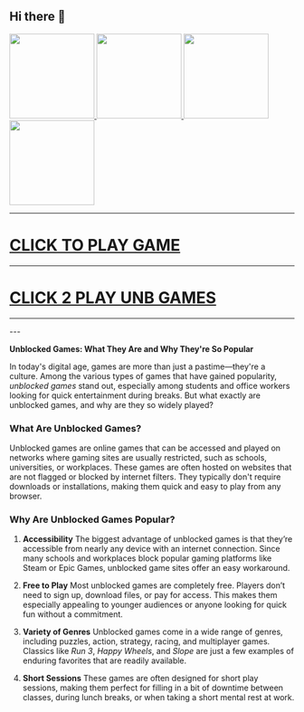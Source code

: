 ## Hi there 👋

<a href="https://lesson2.guru" rel="nofollow">
  <img src="https://camo.githubusercontent.com/9a672f639250395a2b3ce130853a5715bdada9eab6204da1091ae676fd5c2479/68747470733a2f2f6c6573736f6e322e677572752f75706c6f6164732f363766376265663838643436352d726574726f2d626f776c2e706e67" width="150" data-canonical-src="https://lesson2.guru/uploads/67f7bef88d465-retro-bowl.png" style="max-width: 100%;">
</a>
<a href="https://mathlessons.blog" rel="nofollow">
  <img src="https://camo.githubusercontent.com/946e1e25c3f7d282bc7a5d1f5e45e4f53779ebc1eee72665e769d7b27cf0ecaf/68747470733a2f2f6c6573736f6e322e677572752f75706c6f6164732f363766383230633137383563622d736c6f70652e706e67" width="150" data-canonical-src="https://lesson2.guru/uploads/67f820c1785cb-slope.png" style="max-width: 100%;">
</a>
<a href="https://lessons-1.site" rel="nofollow">
  <img src="https://camo.githubusercontent.com/00cad256fb66a435255c692becd13a3aa19cbc1f4bbdb88fa2de066fe9ac9811/68747470733a2f2f6c6573736f6e322e677572752f75706c6f6164732f363766383231303230393638352d6269746c6966652e706e67" width="150" data-canonical-src="https://lesson2.guru/uploads/67f8210209685-bitlife.png" style="max-width: 100%;">
</a>
<a href="https://lesson-1.lol" rel="nofollow">
  <img src="https://camo.githubusercontent.com/236f92a0a1235de39d6e3cdb19b78d3d3e6ce08a670d98f45f99e25a05e003f7/68747470733a2f2f6c6573736f6e2d312e6c6f6c2f75706c6f6164732f363766383231343834396665612d636f6f6b6965636c69636b65722e706e67" width="150" data-canonical-src="https://lesson-1.lol/uploads/67f8214849fea-cookieclicker.png" style="max-width: 100%;">
</a>
<HR>
<h1><a href="https://116.203.58.186:445/">CLICK TO PLAY GAME</h1>
<HR>
<H1><a href="https://116.203.58.186:444/">CLICK 2 PLAY UNB GAMES</a></H1>
<HR>
---

**Unblocked Games: What They Are and Why They're So Popular**

In today's digital age, games are more than just a pastime—they're a culture. Among the various types of games that have gained popularity, *unblocked games* stand out, especially among students and office workers looking for quick entertainment during breaks. But what exactly are unblocked games, and why are they so widely played?

### What Are Unblocked Games?

Unblocked games are online games that can be accessed and played on networks where gaming sites are usually restricted, such as schools, universities, or workplaces. These games are often hosted on websites that are not flagged or blocked by internet filters. They typically don't require downloads or installations, making them quick and easy to play from any browser.

### Why Are Unblocked Games Popular?

1. **Accessibility**
   The biggest advantage of unblocked games is that they’re accessible from nearly any device with an internet connection. Since many schools and workplaces block popular gaming platforms like Steam or Epic Games, unblocked game sites offer an easy workaround.

2. **Free to Play**
   Most unblocked games are completely free. Players don’t need to sign up, download files, or pay for access. This makes them especially appealing to younger audiences or anyone looking for quick fun without a commitment.

3. **Variety of Genres**
   Unblocked games come in a wide range of genres, including puzzles, action, strategy, racing, and multiplayer games. Classics like *Run 3*, *Happy Wheels*, and *Slope* are just a few examples of enduring favorites that are readily available.

4. **Short Sessions**
   These games are often designed for short play sessions, making them perfect for filling in a bit of downtime between classes, during lunch breaks, or when taking a short mental rest at work.




